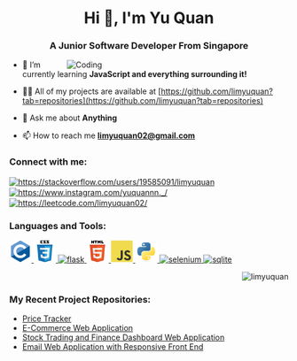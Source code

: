 

<h1 align="center">Hi 👋, I'm Yu Quan</h1>
<h3 align="center">A Junior Software Developer From Singapore</h3>
<img align="right" alt="Coding" width="400" src="https://camo.githubusercontent.com/8bf6f6d78abc81fcf9c49f10649423e73ea44bc248e83aaae8759d401c829a84/68747470733a2f2f70687973696373677572756b756c2e66696c65732e776f726470726573732e636f6d2f323031392f30322f6368617261637465722d312e676966">

- 🌱 I’m currently learning **JavaScript and everything surrounding it!**

- 👨‍💻 All of my projects are available at [https://github.com/limyuquan?tab=repositories](https://github.com/limyuquan?tab=repositories)

- 💬 Ask me about **Anything**

- 📫 How to reach me **limyuquan02@gmail.com**

<h3 align="left">Connect with me:</h3>
<p align="left">
<a href="https://stackoverflow.com/users/19585091/limyuquan" target="blank"><img align="center" src="https://raw.githubusercontent.com/rahuldkjain/github-profile-readme-generator/master/src/images/icons/Social/stack-overflow.svg" alt="https://stackoverflow.com/users/19585091/limyuquan" height="30" width="40" /></a>
<a href="https://instagram.com/yuquannn._/" target="blank"><img align="center" src="https://raw.githubusercontent.com/rahuldkjain/github-profile-readme-generator/master/src/images/icons/Social/instagram.svg" alt="https://www.instagram.com/yuquannn._/" height="30" width="40" /></a>
<a href="https://www.leetcode.com/limyuquan02/" target="blank"><img align="center" src="https://raw.githubusercontent.com/rahuldkjain/github-profile-readme-generator/master/src/images/icons/Social/leet-code.svg" alt="https://leetcode.com/limyuquan02/" height="30" width="40" /></a>
</p>

<h3 align="left">Languages and Tools:</h3>
<p align="left"> <a href="https://www.cprogramming.com/" target="_blank" rel="noreferrer"> <img src="https://raw.githubusercontent.com/devicons/devicon/master/icons/c/c-original.svg" alt="c" width="40" height="40"/> </a> <a href="https://www.w3schools.com/css/" target="_blank" rel="noreferrer"> <img src="https://raw.githubusercontent.com/devicons/devicon/master/icons/css3/css3-original-wordmark.svg" alt="css3" width="40" height="40"/> </a> <a href="https://flask.palletsprojects.com/" target="_blank" rel="noreferrer"> <img src="https://www.vectorlogo.zone/logos/pocoo_flask/pocoo_flask-icon.svg" alt="flask" width="40" height="40"/> </a> <a href="https://www.w3.org/html/" target="_blank" rel="noreferrer"> <img src="https://raw.githubusercontent.com/devicons/devicon/master/icons/html5/html5-original-wordmark.svg" alt="html5" width="40" height="40"/> </a> <a href="https://developer.mozilla.org/en-US/docs/Web/JavaScript" target="_blank" rel="noreferrer"> <img src="https://raw.githubusercontent.com/devicons/devicon/master/icons/javascript/javascript-original.svg" alt="javascript" width="40" height="40"/> </a> <a href="https://www.python.org" target="_blank" rel="noreferrer"> <img src="https://raw.githubusercontent.com/devicons/devicon/master/icons/python/python-original.svg" alt="python" width="40" height="40"/> </a> <a href="https://www.selenium.dev" target="_blank" rel="noreferrer"> <img src="https://raw.githubusercontent.com/detain/svg-logos/780f25886640cef088af994181646db2f6b1a3f8/svg/selenium-logo.svg" alt="selenium" width="40" height="40"/> </a> <a href="https://www.sqlite.org/" target="_blank" rel="noreferrer"> <img src="https://www.vectorlogo.zone/logos/sqlite/sqlite-icon.svg" alt="sqlite" width="40" height="40"/> </a> </p>

<p>&nbsp;<img align="right" src="https://github-readme-stats.vercel.app/api?username=limyuquan&show_icons=true&locale=en" alt="limyuquan" /></p>
  
### My Recent Project Repositories:
- [Price Tracker](https://github.com/limyuquan/pricetracker)
- [E-Commerce Web Application](https://github.com/limyuquan/Auctions-and-E-Commerce-Web-Application)
- [Stock Trading and Finance Dashboard Web Application](https://github.com/limyuquan/finance)
- [Email Web Application with Responsive Front End](https://github.com/limyuquan/mailing-webapp)




